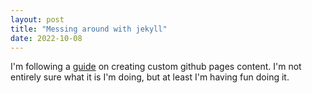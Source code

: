 ```yaml
---
layout: post
title: "Messing around with jekyll"
date: 2022-10-08
---
```


I'm following a [guide](https://jmcglone.com/guides/github-pages/) on creating custom github pages content. I'm not entirely sure what it is I'm doing, but at least I'm having fun doing it.
